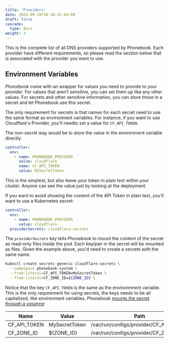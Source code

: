 ```yaml
---
title: 'Providers'
date: 2024-09-20T10:38:15-04:00
draft: false
cascade:
  type: docs
weight: 3
---
```


This is the complete list of all DNS providers supported by Phonebook. Each provider have different requirements, so please read the section below that is associated with the provider you want to use.


## Environment Variables

Phonebook come with an wrapper for values you need to provide to your provider. For values that aren't sensitive, you can set them up like any other values. For secrets and other sensitive information, you can store those in a secret and let Phonebook use this secret.

The only requirement for secrets is that names for each secret need to use the same format as environment variables. For instance, if you want to use Cloudflare's Provider, you'll needto set a value for `CF_API_TOKEN`.

The non-secret way would be to store the value in the environment variable directly:

```yaml
controller:
  env:
    - name: PHONEBOOK_PROVIDER
      value: cloudflare
      name: CF_API_TOKEN
      value: MySecretToken
```

This is the simplest, but also leave your token in plain text within your cluster. Anyone can see the value just by looking at the deployment.

If you want to avoid showing the content of the API Token in plain text, you'll want to use a Kubernetes secret:
```yaml
controller:
  env:
    - name: PHONEBOOK_PROVIDER
      value: cloudflare
  providerSecrets: cloudflare-secrets
```

The `providerSecrets` key tells Phonebook to mount the content of the secret as read-only files *inside* the pod. Each key/pair in the secret will be mounted as files. Given the example above, you'd need to create a secrets with the same name.

```sh
kubectl create secrets generic cloudflare-secrets \
  --namespace phonebook-system \
  --from-literal=CF_API_TOKEN=MySecretToken \
  --from-literal=CF_ZONE_ID=${ZONE_ID} \
```

Notice that the key `CF_API_TOKEN` is the same as the environmnent variable. This is the only requirement for using secrets, the keys needs to be all capitalized, like environment variables. Phonebook [mounts the secret through a volumne](https://kubernetes.io/docs/tasks/inject-data-application/distribute-credentials-secure/#create-a-pod-that-has-access-to-the-secret-data-through-a-volume):

|Name|Value|Path|
|--|--|--|
|CF_API_TOKEN|MySecretToken|/var/run/configs/provider/CF_API_TOKEN|
|CF_ZONE_ID|${ZONE_ID}|/var/run/configs/provider/CF_ZONE_ID|
